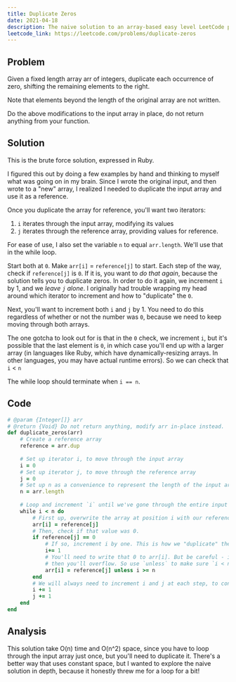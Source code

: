 ```yaml
---
title: Duplicate Zeros
date: 2021-04-18
description: The naive solution to an array-based easy level LeetCode problem, duplicating zeros in an array.
leetcode_link: https://leetcode.com/problems/duplicate-zeros
---
```


## Problem 

Given a fixed length array arr of integers, duplicate each occurrence of zero, shifting the remaining elements to the right.

Note that elements beyond the length of the original array are not written.

Do the above modifications to the input array in place, do not return anything from your function.

## Solution

This is the brute force solution, expressed in Ruby. 

I figured this out by doing a few examples by hand and thinking to myself what was going on in my brain. Since I wrote the original input, and then wrote to a "new" array, I realized I needed to duplicate the input array and use it as a reference. 

Once you duplicate the array for reference, you'll want two iterators: 

1. `i` iterates through the input array, modifying its values 
2. `j` iterates through the reference array, providing values for reference. 

For ease of use, I also set the variable `n` to equal `arr.length`. We'll use that in the while loop. 

Start both at `0`. Make `arr[i]` = `reference[j]` to start. Each step of the way, check if `reference[j]` is `0`. If it is, you want to *do that again*, because the solution tells you to duplicate zeros. In order to do it again, we increment `i` by 1, and we *leave `j` alone*. I originally had trouble wrapping my head around which iterator to increment and how to "duplicate" the `0`. 

Next, you'll want to increment both `i` and `j` by 1. You need to do this regardless of whether or not the number was `0`, because we need to keep moving through both arrays. 

The one gotcha to look out for is that in the `0` check, we increment `i`, but it's possible that the last element is `0`, in which case you'll end up with a larger array (in languages like Ruby, which have dynamically-resizing arrays. In other languages, you may have actual runtime errors). So we can check that `i` < `n`

The while loop should terminate when `i == n`. 

## Code

```rb
# @param {Integer[]} arr
# @return {Void} Do not return anything, modify arr in-place instead.
def duplicate_zeros(arr)
	# Create a reference array 
    reference = arr.dup
    
	# Set up iterator i, to move through the input array
    i = 0 
	# Set up iterator j, to move through the reference array
    j = 0
	# Set up n as a convenience to represent the length of the input array
    n = arr.length
    
	# Loop and increment `i` until we've gone through the entire input array.
    while i < n do 
	    # First up, overwrite the array at position i with our reference value at position j
        arr[i] = reference[j] 
		# Then, check if that value was 0.
        if reference[j] == 0 
		    # If so, increment i by one. This is how we "duplicate" the zero.
            i+= 1 
			# You'll need to write that 0 to arr[i]. But be careful - if reference[j] == 0, and j == n -1 (i.e. the last reference value is 0)
            # then you'll overflow. So use `unless` to make sure `i < n`.
            arr[i] = reference[j] unless i >= n
        end
		# We will always need to increment i and j at each step, to continue moving the loop forward.
        i += 1
        j += 1
    end
end
```

## Analysis

This solution take O(n) time and O(n^2) space, since you have to loop through the input array just once, but you'll need to duplicate it. There's a better way that uses constant space, but I wanted to explore the naive solution in depth, because it honestly threw me for a loop for a bit!
